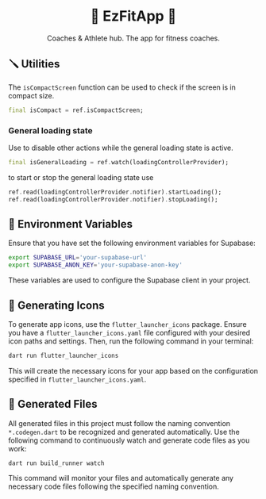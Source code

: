 <h1 style="text-align:center;">🏅 EzFitApp 🏅</h1>
<p style="text-align:center;">
Coaches & Athlete hub. 
The app for fitness coaches.
</p>


## 🪛 Utilities

The `isCompactScreen` function can be used to check if the screen is in compact size.

```dart
final isCompact = ref.isCompactScreen;
```

### General loading state
Use to disable other actions while the general loading state is active.

```dart
final isGeneralLoading = ref.watch(loadingControllerProvider);
```
to start or stop the general loading state use

```dart
ref.read(loadingControllerProvider.notifier).startLoading();
ref.read(loadingControllerProvider.notifier).stopLoading();
```

## 🌳 Environment Variables

Ensure that you have set the following environment variables for Supabase:

```sh
export SUPABASE_URL='your-supabase-url'
export SUPABASE_ANON_KEY='your-supabase-anon-key'
```

These variables are used to configure the Supabase client in your project.

## 🙂 Generating Icons

To generate app icons, use the `flutter_launcher_icons` package. Ensure you have a `flutter_launcher_icons.yaml` file configured with your desired icon paths and settings. Then, run the following command in your terminal:

```sh
dart run flutter_launcher_icons
```

This will create the necessary icons for your app based on the configuration specified in `flutter_launcher_icons.yaml`.

## 📁 Generated Files

All generated files in this project must follow the naming convention `*.codegen.dart` to be recognized and generated automatically. Use the following command to continuously watch and generate code files as you work:

```sh
dart run build_runner watch
```

This command will monitor your files and automatically generate any necessary code files following the specified naming convention.
